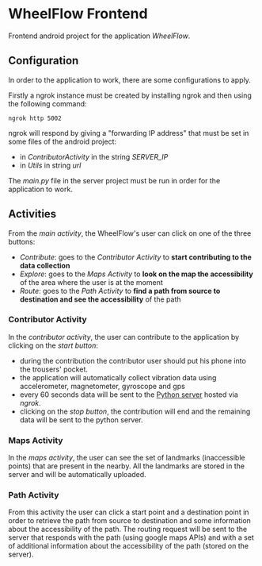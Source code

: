 # WheelFlow Frontend
Frontend android project for the application *WheelFlow*.

## Configuration
In order to the application to work, there are some configurations to apply.

Firstly a ngrok instance must be created by installing ngrok and then using the following command:
``` shell
ngrok http 5002
```

ngrok will respond by giving a "forwarding IP address" that must be set in some files of the android project:
- in *ContributorActivity* in the string *SERVER_IP*
- in *Utils* in string *url*

The *main.py* file in the server project must be run in order for the application to work.

## Activities
From the *main activity*, the WheelFlow's user can click on one of the three buttons:
- *Contribute*: goes to the *Contributor Activity* to **start contributing to the data collection**
- *Explore*: goes to the *Maps Activity* to **look on the map the accessibility** of the area where the user is at the moment
- *Route*: goes to the *Path Activity* to **find a path from source to destination and see the accessibility** of the path

### Contributor Activity
In the *contributor activity*, the user can contribute to the application by clicking on the *start button*:
- during the contribution the contributor user should put his phone into the trousers' pocket.
- the application will automatically collect vibration data using accelerometer, magnetometer, gyroscope and gps
- every 60 seconds data will be sent to the [Python server](./../PythonServer) hosted via _ngrok_.
- clicking on the *stop button*, the contribution will end and the remaining data will be sent to the python server.

### Maps Activity
In the *maps activity*, the user can see the set of landmarks (inaccessible points) that are present in the nearby. All the landmarks are stored in the server and will be automatically uploaded.

### Path Activity
From this activity the user can click a start point and a destination point in order to retrieve the path from source to destination and some information about the accessibility of the path. The routing request will be sent to the server that responds with the path (using google maps APIs) and with a set of additional information about the accessibility of the path (stored on the server).
